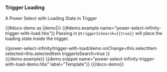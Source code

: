### Trigger Loading

A Power Select with Loading State in Trigger

{{#docs-demo as |demo|}}
    {{#demo.example name="power-select-infinity-trigger-with-load.hbs"}}
        Passing in `@triggerIsSearch={{true}}` will place the loading state inside the trigger.    
        <div class="col-5 px-0 mt-3">
            {{power-select-infinity/trigger-with-load/demo
                onChange=this.selectItem
                selected=this.selectedItem
                triggerIsSearch=true
            }}
        </div>
    {{/demo.example}}
    {{demo.snippet name="power-select-infinity-trigger-with-load-demo.hbs" label="Template"}}
{{/docs-demo}}